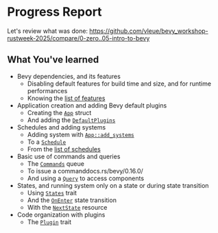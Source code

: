 # Progress Report

Let's review what was done: <https://github.com/vleue/bevy_workshop-rustweek-2025/compare/0-zero..05-intro-to-bevy>

## What You've learned

- Bevy dependencies, and its features
  - Disabling default features for build time and size, and for runtime performances
  - Knowing the [list of features](https://docs.rs/bevy/0.16.0/bevy/#cargo-features)
- Application creation and adding Bevy default plugins
  - Creating the [`App`](https://docs.rs/bevy/0.16.0/bevy/app/struct.App.html) struct
  - And adding the [`DefaultPlugins`](https://docs.rs/bevy/0.16.0/bevy/struct.DefaultPlugins.html)
- Schedules and adding systems
  - Adding system with [`App::add_systems`](https://docs.rs/bevy/0.16.0/bevy/app/struct.App.html#method.add_systems)
  - To a [`Schedule`](https://docs.rs/bevy/0.16.0/bevy/ecs/prelude/struct.Schedule.html)
  - From the [list of schedules](https://docs.rs/bevy/0.16.0/bevy/ecs/schedule/trait.ScheduleLabel.html#implementors)
- Basic use of commands and queries
  - The [`Commands`](https://docs.rs/bevy/0.16.0/bevy/ecs/prelude/struct.Commands.html) queue
  - To issue a commanddocs.rs/bevy/0.16.0/
  - And using a [`Query`](https://docs.rs/bevy/0.16.0/bevy/ecs/prelude/struct.Query.html) to access components
- States, and running system only on a state or during state transition
  - Using [`States`](https://docs.rs/bevy/0.16.0/bevy/prelude/trait.States.html) trait
  - And the [`OnEnter`](https://docs.rs/bevy/0.16.0/bevy/state/prelude/struct.OnEnter.html) state transition
  - With the [`NextState`](https://docs.rs/bevy/0.16.0/bevy/prelude/enum.NextState.html) resource
- Code organization with plugins
  - The [`Plugin`](https://docs.rs/bevy/0.16.0/bevy/app/trait.Plugin.html) trait
